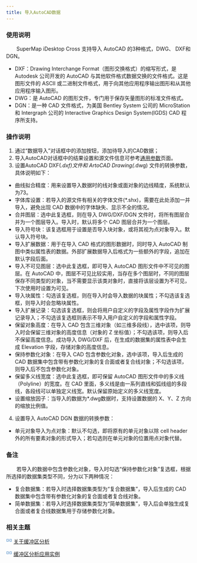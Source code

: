```yaml
---
title: 导入AutoCAD数据
---
```


### 使用说明

　　SuperMap iDesktop Cross 支持导入 AutoCAD 的3种格式，DWG、 DXF和DGN。
  - DXF：Drawing Interchange Format（图形交换格式）的缩写形式，是 Autodesk 公司开发的 AutoCAD 与其他软件格式数据交换的文件格式。这是图形文件的 ASCII 或二进制文件格式，用于向其他应用程序输出图形和从其他应用程序输入图形。
  - DWG：是 AutoCAD 的图形文件，专门用于保存矢量图形的标准文件格式。
  - DGN：是一种 CAD 文件格式，为美国 Bentley System 公司的 MicroStation 和 Intergraph 公司的 Interactive Graphics Design System(IGDS) CAD 程序所支持。


### 操作说明

1. 通过“数据导入”对话框中的添加按钮，添加待导入的CAD数据；
2. 导入AutoCAD对话框中的结果设置和源文件信息可参考[通用参数](GeneraParameters.html)页面。
3. 设置AutoCAD DXF(*.dxf)文件和 ArtoCAD Drawing(*.dwg) 文件的转换参数，具体说明如下：
  - 曲线拟合精度：用来设置导入数据时的线对象或面对象的边线精度，系统默认为73。 
  - 字体库设置：若导入的源文件有相关的字体文件(*.shx)，需要在此处添加一并导入，避免出现 CAD 数据中的字体缺失、显示不全的情况。 
  - 合并图层：选中此复选框，则在导入 DWG/DXF/DGN 文件时，将所有图层合并为一个图层导入。导入时，默认将多个 CAD 图层合并为一个图层。 
  - 导入符号块：该复选框用于设置是否导入块对象，或将其视为点对象导入。默认导入符号块。 
  - 导入扩展数据：用于在导入 CAD 格式的图形数据时，同时导入 AutoCAD 制图中类似属性表的数据。外部扩展数据导入后格式为一些额外的字段，追加在默认字段后面。 
  - 导入不可见图层：选中此复选框，即可导入 AutoCAD 图形文件中不可见的图层。在 AutoCAD 中，图层不可见比较实用，当存在多个图层时，不同的图层保存不同类型的对象，当不需要显示该类对象时，直接将该层设置为不可见，下次使用时设置为可见。 
  - 导入块属性：勾选该复选框，则在导入时会导入数据的块属性；不勾选该复选框，则导入时会忽略块属性。 
  - 导入扩展记录：勾选该复选框，则会将用户自定义的字段及属性字段作为扩展记录导入；不勾选该复选框则表示不导入用户自定义的字段和属性字段。 
  - 保留对象高度：在导入 CAD 包含三维对象（如三维多段线），选中该项，则导入时会保留三维对象的高度信息（对象的 Z 坐标值）；不勾选该项，则导入后不保留高度信息。成功导入 DWG/DXF 后，在生成的数据集的属性表中会生成 Elevation 字段，存储对象的高度信息。 
  - 保持参数化对象：在导入 CAD 包含参数化对象，选中该项，导入后生成的 CAD 数据集中包含带有参数化对象的复合面或者复合线对象；不勾选该项，则导入后不包含参数化对象。 
  - 保留多义线宽度：选中此复选框，即可保留 AutoCAD 图形文件中的多义线（Polyline）的宽度。在 CAD 里面，多义线是由一系列直线和弧线组的多段线，各段线可以单独定义线宽。默认保留原始定义的多义线宽度。 
  - 设置缩放因子：当导入的数据为*.dwg数据时，支持设置数据的 X、Y、Z 方向的缩放比例值。 

4. 设置导入 AutoCAD DGN 数据的转换参数：

  - 单元对象导入为点对象：默认不勾选，即将原有的单元对象以除 cell header 外的所有要素对象的形式导入；若勾选则在单元对象的位置用点对象代替。


### 备注

　　若导入的数据中包含参数化对象，导入时勾选“保持参数化对象”复选框，根据所选择的数据集类型不同，分为以下两种情况： 

- 复合数据集：若导入时选择数据集类型为“复合数据集”，导入后生成的 CAD 数据集中包含带有参数化对象的复合面或者复合线对象。 
- 简单数据集：若导入时选择数据集类型为“简单数据集”，导入后会单独生成复合面或者复合线数据集用于存储参数化对象。

### 相关主题

![](img/smalltitle.png) [关于缓冲区分析](BufferTheory.html)

![](img/smalltitle.png) [缓冲区分析应用实例](BufferAnalyst_Example.html)


